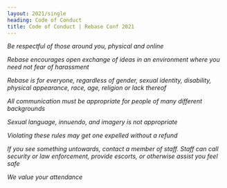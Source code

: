 ```yaml
---
layout: 2021/single
heading: Code of Conduct
title: Code of Conduct | Rebase Conf 2021
---
```


_Be respectful of those around you, physical and online_

_Rebase encourages open exchange of ideas in an environment where
you need not fear of harassment_

_Rebase is for everyone, regardless of gender, sexual identity,
disability, physical appearance, race, age, religion or lack thereof_

_All communication must be appropriate for people of many different
backgrounds_

_Sexual language, innuendo, and imagery is not appropriate_

_Violating these rules may get one expelled without a refund_

_If you see something untowards, contact a member of staff.  Staff can call
security or law enforcement, provide escorts, or otherwise assist you feel
safe_

_We value your attendance_

